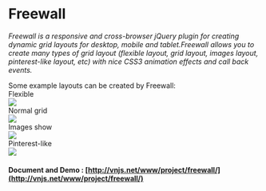 
# Freewall

_Freewall is a responsive and cross-browser jQuery plugin for creating dynamic grid layouts for desktop, mobile and tablet.Freewall allows you to create many types of grid layout (flexible layout, grid layout, images layout, pinterest-like layout, etc) with nice CSS3 animation effects and call back events._

Some example layouts can be created by Freewall:
<br>
Flexible
<br>
<img src='https://raw.github.com/kombai/freewall/master/i/flex.png'>
<br>
Normal grid
<br>
<img src='https://raw.github.com/kombai/freewall/master/i/grid.png'>
<br>
Images show
<br>
<img src='https://raw.github.com/kombai/freewall/master/i/images.png'>
<br>
Pinterest-like
<br>
<img src='https://raw.github.com/kombai/freewall/master/i/pinterest.png'>
#### Document and Demo : [http://vnjs.net/www/project/freewall/](http://vnjs.net/www/project/freewall/)
